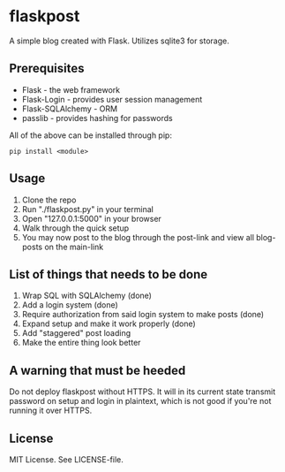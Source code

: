 # flaskpost
A simple blog created with Flask. Utilizes sqlite3 for storage.

## Prerequisites
* Flask - the web framework
* Flask-Login - provides user session management
* Flask-SQLAlchemy - ORM
* passlib - provides hashing for passwords

All of the above can be installed through pip:

    pip install <module>

## Usage
1. Clone the repo
2. Run "./flaskpost.py" in your terminal
3. Open "127.0.0.1:5000" in your browser
4. Walk through the quick setup
5. You may now post to the blog through the post-link and view all blog-posts on
   the main-link

## List of things that needs to be done
1. Wrap SQL with SQLAlchemy (done)
2. Add a login system (done)
3. Require authorization from said login system to make posts (done)
4. Expand setup and make it work properly (done)
5. Add "staggered" post loading
6. Make the entire thing look better

## A warning that must be heeded
Do not deploy flaskpost without HTTPS. It will in its current state transmit
password on setup and login in plaintext, which is not good if you're not
running it over HTTPS.

## License
MIT License. See LICENSE-file.
